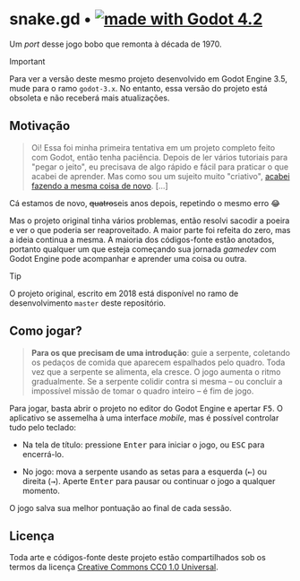 # snake.gd • [![made with Godot 4.2][badge]][godot]

Um _port_ desse jogo bobo que remonta à década de 1970.

> [!IMPORTANT]
> Para ver a versão deste mesmo projeto desenvolvido em Godot Engine 3.5, mude
> para o ramo `godot-3.x`. No entanto, essa versão do projeto está obsoleta e
> não receberá mais atualizações.


## Motivação

> Oi! Essa foi minha primeira tentativa em um projeto completo feito com Godot,
> então tenha paciência. Depois de ler vários tutoriais para "pegar o jeito", eu
> precisava de algo rápido e fácil para praticar o que acabei de aprender. Mas
> como sou um sujeito muito "criativo", [acabei fazendo a mesma coisa de
> novo][phaser]. [...]

Cá estamos de novo, ~~quatro~~seis anos depois, repetindo o mesmo erro 😂

Mas o projeto original tinha vários problemas, então resolvi sacodir a poeira e
ver o que poderia ser reaproveitado. A maior parte foi refeita do zero, mas a
ideia continua a mesma. A maioria dos códigos-fonte estão anotados, portanto
qualquer um que esteja começando sua jornada _gamedev_ com Godot Engine pode
acompanhar e aprender uma coisa ou outra.

> [!TIP]
> O projeto original, escrito em 2018 está disponível no ramo de desenvolvimento
> `master` deste repositório.


## Como jogar?

> **Para os que precisam de uma introdução**: guie a serpente, coletando os
> pedaços de comida que aparecem espalhados pelo quadro. Toda vez que a serpente
> se alimenta, ela cresce. O jogo aumenta o ritmo gradualmente. Se a serpente
> colidir contra si mesma – ou concluir a impossível missão de tomar o quadro
> inteiro – é fim de jogo.

Para jogar, basta abrir o projeto no editor do Godot Engine e apertar
<kbd>F5</kbd>. O aplicativo se assemelha à uma interface _mobile_, mas é
possível controlar tudo pelo teclado:

  - Na tela de título: pressione <kbd>Enter</kbd> para iniciar o jogo,
    ou <kbd>ESC</kbd> para encerrá-lo.

  - No jogo: mova a serpente usando as setas para a esquerda (<kbd>←</kbd>) ou
    direita (<kbd>→</kbd>). Aperte <kbd>Enter</kbd> para pausar ou continuar o
    jogo a qualquer momento.

O jogo salva sua melhor pontuação ao final de cada sessão.


## Licença

Toda arte e códigos-fonte deste projeto estão compartilhados sob os termos da
licença [Creative Commons CC0 1.0 Universal](LICENSE.md).

[godot]: https://godotengine.org/
[badge]: https://flat.badgen.net/badge/made%20with/Godot%204.2/478cbf
[phaser]: https://github.com/rblopes/phaser-3-snake-game
